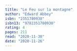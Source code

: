 ```yaml
---
title: "Le Feu sur la montagne"
author: "Edward Abbey"
isbn: "2351780930"
isbn13: "9782351780930"
rating: 4
pages: 211
read: "2020-11-30"
date: "2020-11-26"
---
```


